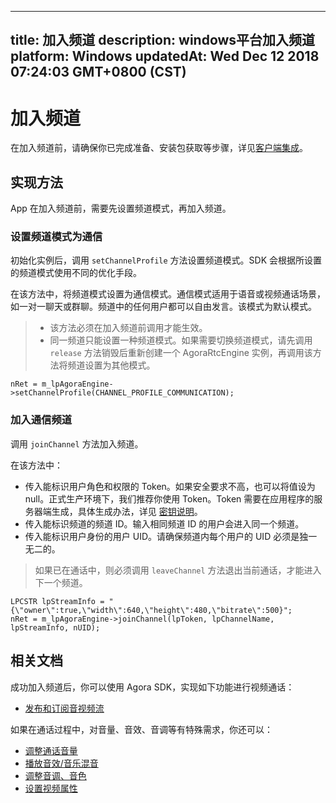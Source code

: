 
---
title: 加入频道
description: windows平台加入频道
platform: Windows
updatedAt: Wed Dec 12 2018 07:24:03 GMT+0800 (CST)
---
# 加入频道
在加入频道前，请确保你已完成准备、安装包获取等步骤，详见[客户端集成](../../cn/Video/windows_video.md)。

## 实现方法
App 在加入频道前，需要先设置频道模式，再加入频道。

### 设置频道模式为通信
初始化实例后，调用 <code>setChannelProfile</code> 方法设置频道模式。SDK 会根据所设置的频道模式使用不同的优化手段。

在该方法中，将频道模式设置为通信模式。通信模式适用于语音或视频通话场景，如一对一聊天或群聊。频道中的任何用户都可以自由发言。该模式为默认模式。
 
> - 该方法必须在加入频道前调用才能生效。
> - 同一频道只能设置一种频道模式。如果需要切换频道模式，请先调用 `release` 方法销毁后重新创建一个 AgoraRtcEngine 实例，再调用该方法将频道设置为其他模式。


```
nRet = m_lpAgoraEngine->setChannelProfile(CHANNEL_PROFILE_COMMUNICATION);
```

### 加入通信频道
调用 <code>joinChannel</code> 方法加入频道。

在该方法中：

-   传入能标识用户角色和权限的 Token。如果安全要求不高，也可以将值设为 null。正式生产环境下，我们推荐你使用 Token。Token 需要在应用程序的服务器端生成，具体生成办法，详见 [密钥说明](../../cn/Video/token.md)。
-   传入能标识频道的频道 ID。输入相同频道 ID 的用户会进入同一个频道。
-   传入能标识用户身份的用户 UID。请确保频道内每个用户的 UID 必须是独一无二的。

> 如果已在通话中，则必须调用 <code>leaveChannel</code> 方法退出当前通话，才能进入下一个频道。

```
LPCSTR lpStreamInfo = "{\"owner\":true,\"width\":640,\"height\":480,\"bitrate\":500}";
nRet = m_lpAgoraEngine->joinChannel(lpToken, lpChannelName, lpStreamInfo, nUID);
```


## 相关文档
成功加入频道后，你可以使用 Agora SDK，实现如下功能进行视频通话：

- [发布和订阅音视频流](../../cn/Video/publish_windows.md)

如果在通话过程中，对音量、音效、音调等有特殊需求，你还可以：

- [调整通话音量](../../cn/Video/volume_windows.md)
- [播放音效/音乐混音](../../cn/Video/effect_mixing_windows.md)
- [调整音调、音色](../../cn/Video/voice_effect_windows.md)
- [设置视频属性](../../cn/Video/videoProfile_windows.md)

